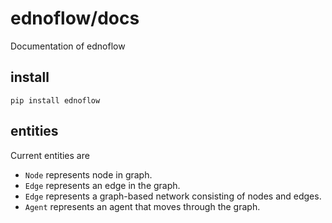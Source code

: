 # ednoflow/docs
Documentation of ednoflow


## install
```
pip install ednoflow
```


## entities
Current entities are
+ `Node` represents node in graph.
+ `Edge` represents an edge in the graph.
+ `Edge` represents a graph-based network consisting of nodes and edges.
+ `Agent` represents an agent that moves through the graph.
